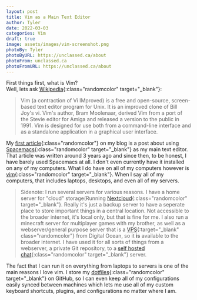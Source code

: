 ```yaml
---
layout: post
title: Vim as a Main Text Editor
author: Tyler
date: 2022-03-03
categories: Vim 
draft: true
image: assets/images/vim-screenshot.png
photoBy: Tyler
photoByURL: https://unclassed.ca/about
photoFrom: unclassed.ca
photoFromURL: https://unclassed.ca/about
---
```


First things first, what is Vim?  
Well, lets ask [Wikipedia][1]{:class="randomcolor" target="_blank"}<!--_-->: 

>Vim (a contraction of Vi IMproved) is a free and open-source, screen-based text editor program for Unix. It is an improved clone of Bill Joy's vi. Vim's author, Bram Moolenaar, derived Vim from a port of the Stevie editor for Amiga and released a version to the public in 1991. <!--more--> Vim is designed for use both from a command-line interface and as a standalone application in a graphical user interface.  

My [first article][2]{:class="randomcolor"} on my blog is a post about using [Spacemacs][3]{:class="randomcolor" target="_blank"}<!--_--> as my main text editor. That article was written around 3 years ago and since then, to be honest, I have barely used Spacemacs at all. I don't even currently have it installed on any of my computers. What I do have on all of my computers however is [vim][4]{:class="randomcolor" target="_blank"}<!--_-->. When I say all of my computers, that includes laptops, desktops, and even all of my servers.
<!--more-->

> Sidenote: I run several servers for various reasons. I have a home server for "cloud" storage(Running [Nextcloud][5]{:class="randomcolor" target="_blank"}<!--_-->. Really it's just a backup server to have a seperate place to store important things in a central location. Not accessible to the broader internet, it's local only, but that is fine for me. I also run a minecraft server for multiplayer games with my brother, as well as a webserver/general purpose server that is a [VPS][6]{:target="_blank" class="randomcolor"}<!--_--> from Digital Ocean, so it **is** available to the broader internet. I have used it for all sorts of things from a webserver, a private Git repository, to a [self hosted chat][7]{:class="randomcolor" target="_blank"}<!--_--> server. 

The fact that I can run it on everything from laptops to servers is one of the main reasons I love vim. I store my [dotfiles][8]{:class="randomcolor" target="_blank"}<!--_--> on GitHub, so I can even keep all of my configurations easily synced between machines which lets me use all of my custom keyboard shortcuts, plugins, and configurations no matter where I am.  


<!-- Links -->
[1]: https://en.wikipedia.org/wiki/Vim_(text_editor)
[2]: https://unclassed.ca/2018/spacemacs-as-a-main-text-editor/
[3]: https://spacemacs.org
[4]: https://www.vim.org/
[5]: https://nextcloud.com
[6]: https://m.do.co/c/d028c143320b
[7]: https://www.mumble.info/
[8]: https://github.com/unclassedpenguin/dotfiles.git
